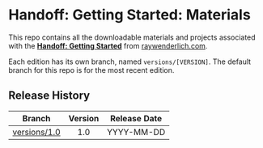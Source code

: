 # Handoff: Getting Started: Materials

This repo contains all the downloadable materials and projects associated with the **[Handoff: Getting Started](https://www.raywenderlich.com/library)** from [raywenderlich.com](https://www.raywenderlich.com).

Each edition has its own branch, named `versions/[VERSION]`. The default branch for this repo is for the most recent edition.

## Release History

| Branch                                                                                  | Version | Release Date |
| --------------------------------------------------------------------------------------- |:-------:|:------------:|
| [versions/1.0](https://github.com/raywenderlich/video-ihgs-materials/tree/versions/1.0) | 1.0     | YYYY-MM-DD   |
